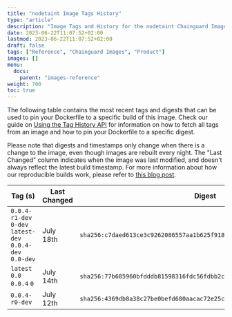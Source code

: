 ```yaml
---
title: "nodetaint Image Tags History"
type: "article"
description: "Image Tags and History for the nodetaint Chainguard Image"
date: 2023-06-22T11:07:52+02:00
lastmod: 2023-06-22T11:07:52+02:00
draft: false
tags: ["Reference", "Chainguard Images", "Product"]
images: []
menu:
  docs:
    parent: "images-reference"
weight: 700
toc: true
---
```


The following table contains the most recent tags and digests that can be used to pin your Dockerfile to a specific build of this image. Check our guide on [Using the Tag History API](/chainguard/chainguard-images/using-the-tag-history-api/) for information on how to fetch all tags from an image and how to pin your Dockerfile to a specific digest.

Please note that digests and timestamps only change when there is a change to the image, even though images are rebuilt every night. The "Last Changed" column indicates when the image was last modified, and doesn't always reflect the latest build timestamp. For more information about how our reproducible builds work, please refer to [this blog post](https://www.chainguard.dev/unchained/reproducing-chainguards-reproducible-image-builds).

| Tag (s)                                                    | Last Changed | Digest                                                                    |
|------------------------------------------------------------|--------------|---------------------------------------------------------------------------|
|  `0.0.4-r1-dev` `0-dev` `latest-dev` `0.0.4-dev` `0.0-dev` | July 18th    | `sha256:c7daed613ce3c9262086557aa1b625f918c97e7aa136344879389be02bf7214d` |
|  `latest` `0.0` `0.0.4` `0`                                | July 14th    | `sha256:77b685960bfdddb81598316fdc56fdbb2c98c338a75398b61830be3bc7922637` |
|  `0.0.4-r0-dev`                                            | July 12th    | `sha256:4369db8a38c27be0befd680aacac72e25ce92436cce82e29eb0fe3ca34822037` |
